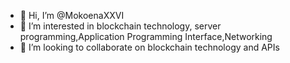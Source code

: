 - 👋 Hi, I’m @MokoenaXXVI
- 👀 I’m interested in blockchain technology, server programming,Application Programming Interface,Networking
- 💞️ I’m looking to collaborate on blockchain technology and APIs

<!---
MokoenaXXVI/MokoenaXXVI is a ✨ special ✨ repository because its `README.md` (this file) appears on your GitHub profile.
You can click the Preview link to take a look at your changes.
--->
